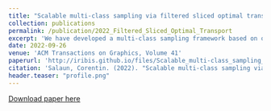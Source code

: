 ```yaml
---
title: "Scalable multi-class sampling via filtered sliced optimal transport"
collection: publications
permalink: /publication/2022_Filtered_Sliced_Optimal_Transport
excerpt: 'We have developed a multi-class sampling framework based on optimal transport. To demonstrate its usefulness we tested it on several problems such as stippling, progressive sampling or objects placement. Finally, we have reformulated the problem of integration error distribution for rendering as a multi-class sampling problem. This allowed us to define an error bound that once minimized naturally distributes the error as blue noise.'
date: 2022-09-26
venue: 'ACM Transactions on Graphics, Volume 41'
paperurl: 'http://iribis.github.io/files/Scalable_multi-class_sampling_via_filtered_sliced_optimal_transport.pdf'
citation: 'Salaun, Corentin. (2022). "Scalable multi-class sampling via filtered sliced optimal transport" <i>ACM Transactions on Graphics, Volume 41</i>.'
header.teaser: "profile.png"
---
```



[Download paper here](http://iribis.github.io/files/Scalable_multi-class_sampling_via_filtered_sliced_optimal_transport.pdf)